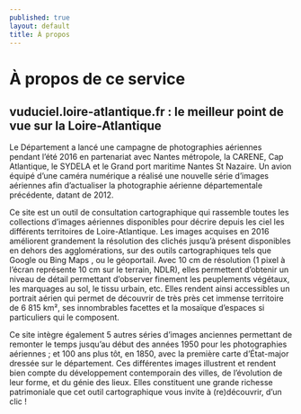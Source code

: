 ```yaml
---
published: true
layout: default
title: À propos
---
```


# À	propos de ce service

## vuduciel.loire-atlantique.fr : le meilleur point de vue sur la Loire-Atlantique
Le Département a lancé une campagne de photographies aériennes pendant l’été 2016 en partenariat avec Nantes métropole, la CARENE, Cap Atlantique, le SYDELA et le Grand port maritime Nantes St Nazaire. Un avion équipé d’une caméra numérique a réalisé une nouvelle série d’images aériennes afin d’actualiser la photographie aérienne départementale précédente, datant de 2012. 

Ce site est un outil de consultation cartographique qui rassemble toutes les collections d’images aériennes disponibles pour décrire depuis les ciel les différents territoires de Loire-Atlantique. Les images acquises en 2016 améliorent grandement la résolution des clichés jusqu’à présent disponibles en dehors des agglomérations, sur des outils cartographiques tels que Google ou Bing Maps , ou le géoportail. Avec 10 cm de résolution (1 pixel à l’écran représente 10 cm sur le terrain, NDLR), elles permettent d’obtenir un niveau de détail permettant d’observer finement les peuplements végétaux, les marquages au sol, le tissu urbain, etc. Elles rendent ainsi accessibles un portrait aérien qui permet de découvrir de très près cet immense territoire de 6 815 km², ses innombrables facettes et la mosaïque d’espaces si particuliers qui le composent. 

Ce site intègre également 5 autres séries d’images anciennes permettant de remonter le temps jusqu’au début des années 1950 pour les photographies aériennes ; et 100 ans plus tôt, en 1850, avec la première carte d’État-major dressée sur le département. Ces différentes images illustrent et rendent bien compte du développement contemporain des villes, de l’évolution de leur forme, et du génie des lieux. Elles constituent une grande richesse patrimoniale que cet outil cartographique vous invite à (re)découvrir, d’un clic !

